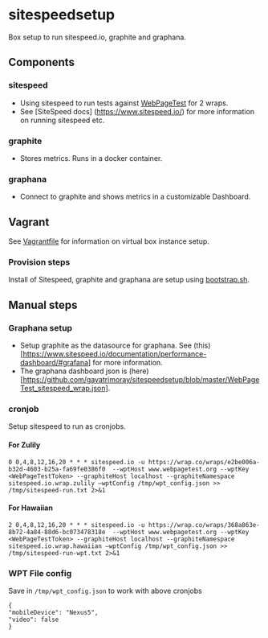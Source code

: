 # sitespeedsetup
Box setup to run sitespeed.io, graphite and graphana.

## Components
### sitespeed
* Using sitespeed to run tests against [WebPageTest](http://www.webpagetest.org/) for 2 wraps. 
* See [SiteSpeed docs] (https://www.sitespeed.io/) for more information on running sitespeed etc.

### graphite
* Stores metrics. Runs in a docker container.

### graphana
* Connect to graphite and shows metrics in a customizable Dashboard.

## Vagrant

See [Vagrantfile](https://github.com/gayatrimoray/sitespeedsetup/blob/master/Vagrantfile) for information on virtual box
instance setup.

### Provision steps

Install of Sitespeed, graphite and graphana are setup using [bootstrap.sh](https://github.com/gayatrimoray/sitespeedsetup/blob/master/Vagrantfile#L24).

## Manual steps 

### Graphana setup
* Setup graphite as the datasource for graphana. See (this)[https://www.sitespeed.io/documentation/performance-dashboard/#grafana] for more information.
* The graphana dashboard json is (here)[https://github.com/gayatrimoray/sitespeedsetup/blob/master/WebPageTest_sitespeed_wrap.json].

### cronjob
Setup sitespeed to run as cronjobs.

#### For Zulily
```
0 0,4,8,12,16,20 * * * sitespeed.io -u https://wrap.co/wraps/e2be006a-b32d-4603-b25a-fa69fe0386f0  --wptHost www.webpagetest.org --wptKey <WebPageTestToken> --graphiteHost localhost --graphiteNamespace sitespeed.io.wrap.zulily –wptConfig /tmp/wpt_config.json >> /tmp/sitespeed-run.txt 2>&1
```

#### For Hawaiian
```
2 0,4,8,12,16,20 * * * sitespeed.io -u https://wrap.co/wraps/368a863e-8b72-4a84-88d6-bc073478318e  --wptHost www.webpagetest.org --wptKey <WebPageTestToken> --graphiteHost localhost --graphiteNamespace sitespeed.io.wrap.hawaiian –wptConfig /tmp/wpt_config.json >> /tmp/sitespeed-run-wpt.txt 2>&1
```

### WPT File config 
Save in `/tmp/wpt_config.json` to work with above cronjobs

```
{
"mobileDevice": "Nexus5",
"video": false
}
```
